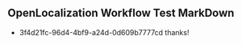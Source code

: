 ## OpenLocalization Workflow Test MarkDown
* 3f4d21fc-96d4-4bf9-a24d-0d609b7777cd 
thanks!<!--HONumber=Mar16_HO2-->
